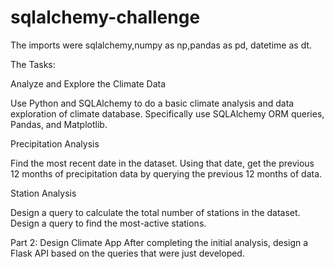 # sqlalchemy-challenge

The imports were sqlalchemy,numpy as np,pandas as pd, datetime as dt. 

The Tasks:

Analyze and Explore the Climate Data

Use Python and SQLAlchemy to do a basic climate analysis and data exploration of climate database. Specifically use SQLAlchemy ORM queries, Pandas, and Matplotlib.

Precipitation Analysis

Find the most recent date in the dataset.
Using that date, get the previous 12 months of precipitation data by querying the previous 12 months of data.

Station Analysis

Design a query to calculate the total number of stations in the dataset.
Design a query to find the most-active stations.

Part 2: Design Climate App 
After completing the initial analysis, design a Flask API based on the queries that were just developed.
